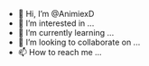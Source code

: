 - 👋 Hi, I’m @AnimiexD
- 👀 I’m interested in ...
- 🌱 I’m currently learning ...
- 💞️ I’m looking to collaborate on ...
- 📫 How to reach me ...

<!---
AnimiexD/AnimiexD is a ✨ special ✨ repository because its `README.md` (this file) appears on your GitHub profile.
You can click the Preview link to take a look at your changes.
--->
